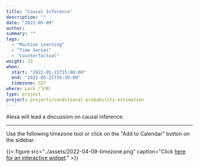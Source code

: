 ```yaml
---
title: "Causal Inference"
description: ""
date: "2022-05-09"
author:
summary: ""
tags:
  - "Machine Learning"
  - "Time Series"
  - "Counterfactual"
weight: 32
when:
  start: "2022-05-21T15:00:00"
  end: "2022-05-21T16:30:00"
  timezone: CET
where: Lark（飞书）
type: project
project: projects/conditional-probability-estimation
---
```


Alexa will lead a discussion on causal inference.


---

Use the following timezone tool or click on the "Add to Calendar" button on the sidebar.


{{< figure src="../assets/2022-04-09-timezone.png" caption="Click [here for an interactive widget](https://www.worldtimebuddy.com/?qm=1&lid=1816670,2950159,5,21&h=1816670&date=2022-4-9&sln=21-22.5&hf=1)." >}}



